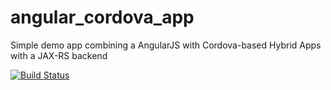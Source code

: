 angular_cordova_app
===================

Simple demo app combining a AngularJS with Cordova-based Hybrid Apps with a JAX-RS backend

[![Build Status](https://martinreinhardt-online.de/jenkins/job/AngularCordovaApp/badge/icon)](https://martinreinhardt-online.de/jenkins/job/AngularCordovaApp/)
